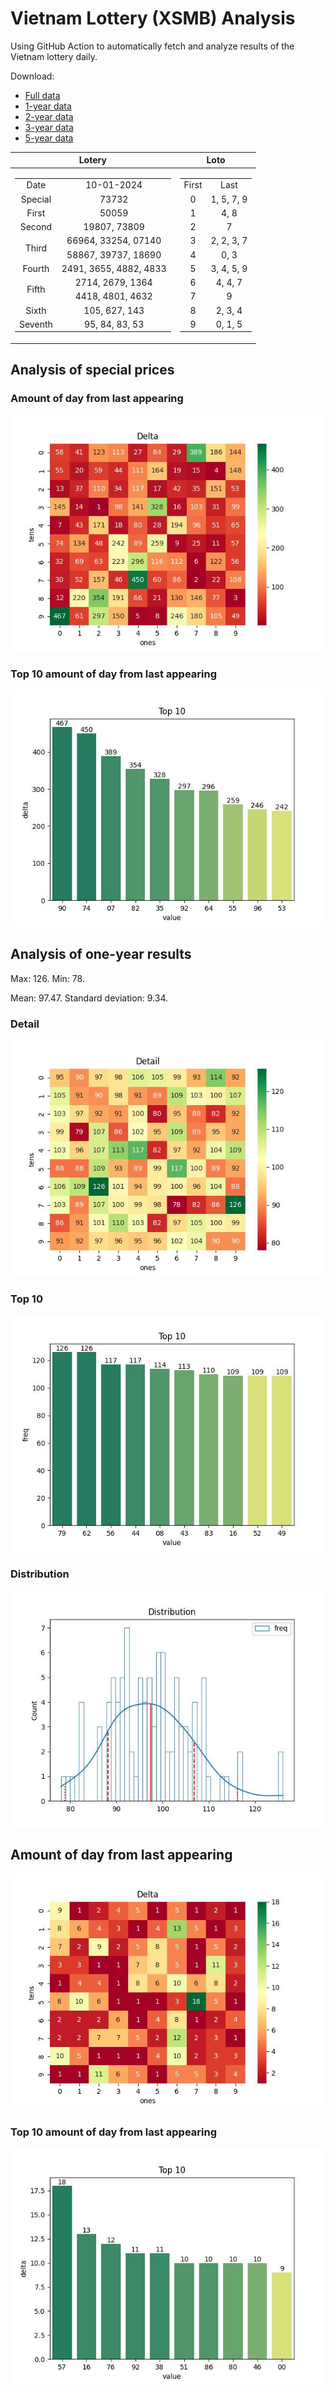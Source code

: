 # Vietnam Lottery (XSMB) Analysis

Using GitHub Action to automatically fetch and analyze results of the Vietnam lottery daily.

Download:

* [Full data](https://raw.githubusercontent.com/khiemdoan/vietnam-lottery-xsmb-analysis/main/results/xsmb.csv)
* [1-year data](https://raw.githubusercontent.com/khiemdoan/vietnam-lottery-xsmb-analysis/main/results/xsmb_1_year.csv)
* [2-year data](https://raw.githubusercontent.com/khiemdoan/vietnam-lottery-xsmb-analysis/main/results/xsmb_2_year.csv)
* [3-year data](https://raw.githubusercontent.com/khiemdoan/vietnam-lottery-xsmb-analysis/main/results/xsmb_3_year.csv)
* [5-year data](https://raw.githubusercontent.com/khiemdoan/vietnam-lottery-xsmb-analysis/main/results/xsmb_5_year.csv)

| Lotery      | Loto |
| :-----------: | :-----------: |
| <table><tr><td>Date</td><td>10-01-2024</td></tr><tr><td>Special</td><td>73732</td></tr><tr><td>First</td><td>50059</td></tr><tr><td>Second</td><td>19807, 73809</td></tr><tr><td rowspan="2">Third</td><td>66964, 33254, 07140</td></tr><tr><td>58867, 39737, 18690</td></tr><tr><td>Fourth</td><td>2491, 3655, 4882, 4833</td></tr><tr><td rowspan="2">Fifth</td><td>2714, 2679, 1364</td></tr><tr><td>4418, 4801, 4632</td></tr><tr><td>Sixth</td><td>105, 627, 143</td></tr><tr><td>Seventh</td><td>95, 84, 83, 53</td></tr></table> | <table><tr><td>First</td><td>Last</td></tr><tr><td>0</td><td>1, 5, 7, 9</td></tr><tr><td>1</td><td>4, 8</td></tr><tr><td>2</td><td>7</td></tr><tr><td>3</td><td>2, 2, 3, 7</td></tr><tr><td>4</td><td>0, 3</td></tr><tr><td>5</td><td>3, 4, 5, 9</td></tr><tr><td>6</td><td>4, 4, 7</td></tr><tr><td>7</td><td>9</td></tr><tr><td>8</td><td>2, 3, 4</td></tr><tr><td>9</td><td>0, 1, 5</td></tr></table> |


<h2>Analysis of special prices</h2>

<h3>Amount of day from last appearing</h3>

![Delta](images/special_delta.jpg)

<h3>Top 10 amount of day from last appearing</h3>

![Delta top 10](images/special_delta_top_10.jpg)

<h2>Analysis of one-year results</h2>

Max: 126. Min: 78.

Mean: 97.47. Standard deviation: 9.34.

<h3>Detail</h3>

![Detail](images/heatmap.jpg)

<h3>Top 10</h3>

![Top 10](images/top-10.jpg)

<h3>Distribution</h3>

![Distribution](images/distribution.jpg)

<h2>Amount of day from last appearing</h2>

![Delta](images/delta.jpg)

<h3>Top 10 amount of day from last appearing</h3>

![Delta top 10](images/delta_top_10.jpg)